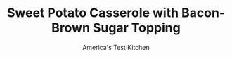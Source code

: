---
layout: ../../layouts/MarkdownPostLayout.astro
title: Sweet Potato Casserole with Bacon-Brown Sugar Topping
author: America's Test Kitchen
pubDate: 2023-03-15
description: "Sure, marshmallows have their place, but this Thanksgiving, we set out to make a casserole with a little more adult appeal."
image_url: https://res.cloudinary.com/hksqkdlah/image/upload/ar_1:1,c_fill,dpr_2.0,f_auto,fl_lossy.progressive.strip_profile,g_faces:auto,q_auto:low,w_344/SFS_WhippedSweetPotato-6_mtee9y
tags: ["Side Dishes","Cook's Extras"]
calories: 2614
protein: 5
carbohydrates: 42
fats: 15
fiber: 5
ingredients: ["3 pounds, sweet potatoes, peeled and cut into 1 1/2-inch pieces","1/4 cup, packed brown sugar","5 slices, bacon","4 tablespoons, unsalted butter, cut into 6 pieces","1/4 cup, heavy cream","1/2 teaspoon, grated orange zest plus 2 tablespoons juice","1 teaspoon, salt","1/2 teaspoon, ground cinnamon","1/4 teaspoon, pepper","1/8 teaspoon, cayenne pepper"]
serves: 8
time: "1¾ hours"
instructions: ["Adjust oven rack to middle position and heat oven to 400 degrees. Lay two 24 by 12-inch sheets of heavy-duty aluminum foil perpendicular to each other inside rimmed baking sheet. Place sweet potatoes in center of foil and sprinkle with 1 tablespoon sugar. Fold opposite sides of foil toward each other and crimp edges to seal tightly. Transfer baking sheet to oven and bake until sweet potatoes are tender, about 60 minutes. Remove baking sheet from oven and heat broiler.","Cook bacon in 12-inch nonstick skillet over medium heat until crispy, 5 to 7 minutes; transfer to paper towel–lined plate. When bacon is cool enough to handle, crumble into bite-size pieces. Pulse bacon and remaining 3 tablespoons sugar in food processor until coarsely ground, about 10 pulses; set aside.","Carefully open 1 end of foil pouch, taking care to avoid escaping steam, and pour potatoes and accumulated liquid into food processor. Add butter, cream, orange zest and juice, salt, cinnamon, pepper, and cayenne and process until smooth, 30 to 60 seconds, scraping down bowl as needed.","Transfer potato puree to 2-quart souffle dish and sprinkle evenly with reserved bacon-sugar mixture. Broil sweet potatoes until topping is lightly browned and bubbling, 2 to 4 minutes. Serve.","TO MAKE AHEAD: Processed potatoes can be refrigerated without topping for up to 2 days. To serve, cover dish with aluminum foil and bake on middle rack of 400-degree oven until hot throughout, 30 to 40 minutes. Remove foil, add bacon-sugar topping, and broil as directed in step 4."]
nutrition: ["631 mg Potassium, K","113 mg Phosphorus, P","69 mg Calcium, Ca","1 mg Iron, Fe","46 mg Magnesium, Mg","491 mg Sodium, Na","15 g Total lipid (fat)","1 mg Niacin","5 g Fatty acids, total monounsaturated","1 g Fatty acids, total polyunsaturated","6 mg Vitamin C, total ascorbic acid","37 mg Cholesterol","7 g Fatty acids, total saturated","5 g Fiber, total dietary","19 µg Folate, food","14 g Sugars, total","4 µg Vitamin K (phylloquinone)","146 g Water","42 g Carbohydrate, by difference","19 µg Folate, DFE","5 g Protein","1288 µg Vitamin A, RAE","326 kcal Energy","6 g Sugars, added","2614 calories"]
notes: "Be sure to use a broiler-safe souffle dish."
---